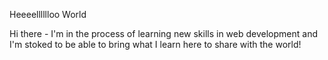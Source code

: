 Heeeelllllloo World 

Hi there - I'm in the process of learning new skills in web development and I'm stoked to be able to bring what I learn here to share with the world! 